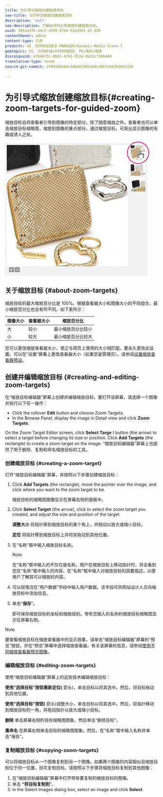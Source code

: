 ```yaml
---
title: 为引导式缩放创建缩放目标
seo-title: 为引导式缩放创建缩放目标
description: 'null'
seo-description: 了解如何为引导缩放创建缩放目标。
uuid: 501ea37b-adc5-4290-87eb-52a3501 e5 d26
contentOwner: admin
content-type: 引用
products: SG_ EXPERIENCE MANAGER/Dynamic-Media-Scene-7
geptopics: SG_ SCENESELEFERENDER_ PK/类别/缩放
discoiquuid: e7b4673c-8681-4741-912e-9a31cf106449
translation-type: tm+mt
source-git-commit: 2f99190eb0c346b87402e69c4067e94365042339

---
```



# 为引导式缩放创建缩放目标{#creating-zoom-targets-for-guided-zoom}

缩放目标会将查看者引导到图像的特定部分。除了随意缩放之外，查看者也可以单击缩放目标缩略图，缩放到图像的重点部分。通过缩放目标，可突出显示图像的有趣或诱人之处。

![Creating zoom targets for Guided Zoom](/help/assets/zo_guided_zoom.png)

## 关于缩放目标 {#about-zoom-targets}

缩放目标的最大缩放百分比是 100%。根据查看器大小和图像大小的不同组合，最小缩放百分比也会有所不同，如下表所示：

| 图像大小 | 查看器大小 | 缩放百分比 |
|--- |--- |--- |
| 大 | 较小 | 最小缩放百分比较小 |
| 小 | 较大 | 最小缩放百分比较大 |

您可以更改缩放查看器大小，使之与网页上使用的大小相匹配。要永久更改此设置，可以在“设置”屏幕上更改查看器大小（如果您是管理员）。请参阅[设置缩放查看器预设](setting-zoom-viewer-presets.md#setting_up_zoom_viewer_presets)。

## 创建并编辑缩放目标 {#creating-and-editing-zoom-targets}

在“缩放目标编辑器”屏幕上创建并编辑缩放目标。要打开该屏幕，请选择一个图像并执行以下任一操作：

* Click the rollover **Edit** button and choose Zoom Targets.
* In the Browse Panel, display the image in Detail view and click **Zoom Targets**.

On the Zoom Target Editor screen, click **Select Targe** t button (the arrow) to select a target before changing its size or position. Click **Add Targets** (the rectangle) to create a zoom target on the image. “缩放目标编辑器”屏幕上也提供了用于删除、复制和命名缩放目标的工具。

### 创建缩放目标 {#creating-a-zoom-target}

打开“缩放目标编辑器”屏幕，并按照以下步骤创建缩放目标：

1. Click **Add Targets** (the rectangle), move the pointer over the image, and click where you want to the zoom target to be.

   缩放目标的缩略图图像显示在屏幕右侧的面板中。

1. Click **Select Target** (the arrow), click to select the zoom target you created, and adjust the size and position of the target.

   **调整大小** 将指针移到缩放目标的某个角上，并拖动以放大或缩小目标。

   **定位** 将指针移到缩放目标上并将其拖动到其他位置。

1. 在“名称”框中输入缩放目标名称。

   >[!NOTE]
   >
   >在“名称”框中输入的不仅仅是名称。用户在缩放目标上移动指针时，将会看到您在“名称”框中输入的内容。在“名称”框中输入对缩放目标的简要描述，以便用户了解其可以缩放的内容。

1. 可以视情况在“用户数据”字段中输入用户数据。该字段可供网站设计人员向缩放目标中添加信息。
1. 单击“**保存**”。

   即可保存缩放目标的坐标和缩放级别。带有您输入的名称的缩放目标缩略图显示在屏幕右侧。

>[!NOTE]
>
>要查看缩放目标在缩放查看器中的显示效果，请单击“缩放目标编辑器”屏幕的“预览”按钮，并在“预览”屏幕中选择缩放查看器。有关该屏幕的信息，请参阅[使用不同缩放查看器预览图像](previewing-image-assets-different-zoom.md#previewing_image_assets_with_different_zoom_viewers)。

### 编辑缩放目标 {#editing-zoom-targets}

使用“缩放目标编辑器”屏幕上的这些技术编辑缩放目标：

**使用“选择目标”按钮重新定位(** 箭头)，单击目标以将其选中。然后，将目标拖动到其他位置。

**使用“选择目标”按钮(** 箭头)调整大小，单击目标以将其选中。然后，将指针移动到缩放目标的一角，并拖动指针以放大或缩小目标。

**删除** 单击屏幕右侧的目标缩略图图象。然后单击“删除目标”。

**重命名** 在屏幕右侧单击目标的缩略图图象。然后，在“名称”框中输入名称并单击“保存”。

### 复制缩放目标 {#copying-zoom-targets}

可以将缩放目标从一个图像复制到另一个图像。如果两个图像的内容相似且缩放目标位于同一位置，则可复制目标。请按照以下步骤将缩放目标复制到其他图像：

1. 在“缩放目标编辑器”屏幕中打开带有要复制的缩放目标的图像。
1. 单击 **“将目标复制到**”。
1. In the Select Images dialog box, select an image and click **Select**.

